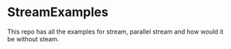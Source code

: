 # StreamExamples
This repo has all the examples for stream, parallel stream and how would it be without steam.
